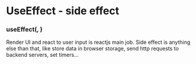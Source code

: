 # UseEffect - side effect
### useEffect(<function>, <dependency>)
Render UI and react to user input is reactjs main job.
Side effect is anything else than that, like store data in browser storage, send http requests to backend servers, set timers...

